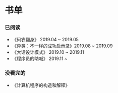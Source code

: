 # 书单

### 已阅读

* 《码农翻身》     2019.04 ~ 2019.05
* 《异类：不一样的成功启示录》2019.08 ~ 2019.09
* 《大话设计模式》  2019.10 ~ 2019.11
* 《程序员的呐喊》  2019.11 ~



### 没看完的

* 《计算机程序的构造和解释》

